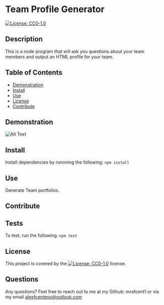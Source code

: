 # Team Profile Generator
[![License: CC0-1.0](https://licensebuttons.net/l/zero/1.0/80x15.png)](http://creativecommons.org/publicdomain/zero/1.0/)

## Description
This is a node program that will ask you questions about your team members and output an HTML profile for your team.

## Table of Contents
* [Demonstration](#Demonstration)
* [Install](#Install)
* [Use](#Use)
* [License](#License)
* [Contribute](#Contribute)

## Demonstration
![Alt Text](Walkthrough/Teamprofilegen.gif)

## Install
Install dependencies by runnning the following:
`npm install`

## Use
Generate Team portfolios.

## Contribute


## Tests
To test, run the following:
`npm test`

## License
This project is covered by the [![License: CC0-1.0](https://licensebuttons.net/l/zero/1.0/80x15.png)](http://creativecommons.org/publicdomain/zero/1.0/) license.

## Questions
Any questions? Feel free to reach out to me at my Github: mrafcent1 or via my email alexfcenteno@outlook.com
